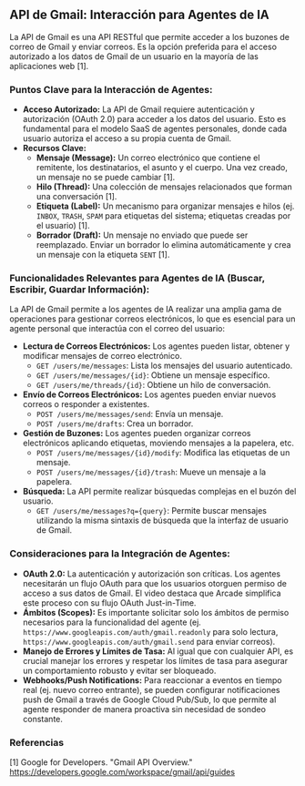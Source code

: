 ## API de Gmail: Interacción para Agentes de IA

La API de Gmail es una API RESTful que permite acceder a los buzones de correo de Gmail y enviar correos. Es la opción preferida para el acceso autorizado a los datos de Gmail de un usuario en la mayoría de las aplicaciones web [1].

### Puntos Clave para la Interacción de Agentes:

*   **Acceso Autorizado:** La API de Gmail requiere autenticación y autorización (OAuth 2.0) para acceder a los datos del usuario. Esto es fundamental para el modelo SaaS de agentes personales, donde cada usuario autoriza el acceso a su propia cuenta de Gmail.
*   **Recursos Clave:**
    *   **Mensaje (Message):** Un correo electrónico que contiene el remitente, los destinatarios, el asunto y el cuerpo. Una vez creado, un mensaje no se puede cambiar [1].
    *   **Hilo (Thread):** Una colección de mensajes relacionados que forman una conversación [1].
    *   **Etiqueta (Label):** Un mecanismo para organizar mensajes e hilos (ej. `INBOX`, `TRASH`, `SPAM` para etiquetas del sistema; etiquetas creadas por el usuario) [1].
    *   **Borrador (Draft):** Un mensaje no enviado que puede ser reemplazado. Enviar un borrador lo elimina automáticamente y crea un mensaje con la etiqueta `SENT` [1].

### Funcionalidades Relevantes para Agentes de IA (Buscar, Escribir, Guardar Información):

La API de Gmail permite a los agentes de IA realizar una amplia gama de operaciones para gestionar correos electrónicos, lo que es esencial para un agente personal que interactúa con el correo del usuario:

*   **Lectura de Correos Electrónicos:** Los agentes pueden listar, obtener y modificar mensajes de correo electrónico.
    *   `GET /users/me/messages`: Lista los mensajes del usuario autenticado.
    *   `GET /users/me/messages/{id}`: Obtiene un mensaje específico.
    *   `GET /users/me/threads/{id}`: Obtiene un hilo de conversación.
*   **Envío de Correos Electrónicos:** Los agentes pueden enviar nuevos correos o responder a existentes.
    *   `POST /users/me/messages/send`: Envía un mensaje.
    *   `POST /users/me/drafts`: Crea un borrador.
*   **Gestión de Buzones:** Los agentes pueden organizar correos electrónicos aplicando etiquetas, moviendo mensajes a la papelera, etc.
    *   `POST /users/me/messages/{id}/modify`: Modifica las etiquetas de un mensaje.
    *   `POST /users/me/messages/{id}/trash`: Mueve un mensaje a la papelera.
*   **Búsqueda:** La API permite realizar búsquedas complejas en el buzón del usuario.
    *   `GET /users/me/messages?q={query}`: Permite buscar mensajes utilizando la misma sintaxis de búsqueda que la interfaz de usuario de Gmail.

### Consideraciones para la Integración de Agentes:

*   **OAuth 2.0:** La autenticación y autorización son críticas. Los agentes necesitarán un flujo OAuth para que los usuarios otorguen permiso de acceso a sus datos de Gmail. El video destaca que Arcade simplifica este proceso con su flujo OAuth Just-in-Time.
*   **Ámbitos (Scopes):** Es importante solicitar solo los ámbitos de permiso necesarios para la funcionalidad del agente (ej. `https://www.googleapis.com/auth/gmail.readonly` para solo lectura, `https://www.googleapis.com/auth/gmail.send` para enviar correos).
*   **Manejo de Errores y Límites de Tasa:** Al igual que con cualquier API, es crucial manejar los errores y respetar los límites de tasa para asegurar un comportamiento robusto y evitar ser bloqueado.
*   **Webhooks/Push Notifications:** Para reaccionar a eventos en tiempo real (ej. nuevo correo entrante), se pueden configurar notificaciones push de Gmail a través de Google Cloud Pub/Sub, lo que permite al agente responder de manera proactiva sin necesidad de sondeo constante.

### Referencias

[1] Google for Developers. "Gmail API Overview." https://developers.google.com/workspace/gmail/api/guides



